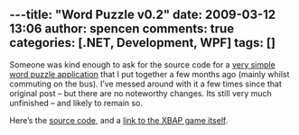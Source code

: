 ---title: "Word Puzzle v0.2"
date: 2009-03-12 13:06
author: spencen
comments: true
categories: [.NET, Development, WPF]
tags: []
---
Someone was kind enough to ask for the source code for a [very simple word puzzle application](http://blog.spencen.com/2008/11/30/a-simple-word-puzzle.aspx) that I put together a few months ago (mainly whilst commuting on the bus). I’ve messed around with it a few times since that original post – but there are no noteworthy changes. Its still very much unfinished – and likely to remain so.
  

Here’s the [source code](http://www.spencen.com/Downloads/WordPuzzle.zip), and a <a href="https://www.spencen.com/WordPuzzle/AlphabetXbap.xbap" target="_blank">link to the XBAP game itself</a>.


